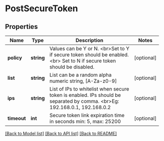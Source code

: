 # PostSecureToken

## Properties
Name | Type | Description | Notes
------------ | ------------- | ------------- | -------------
**policy** | **string** | Values can be Y or N. &lt;br&gt;Set to Y if secure token should be enabled.&lt;br&gt; Set to N if secure token should be disabled. | [optional] 
**list** | **string** | List can be a random alpha numeric string, [A-Za-z0-9] | [optional] 
**ips** | **string** | List of IPs to whitelist when secure token is enabled. IPs should be separated by comma. &lt;br&gt;Eg: 192.168.0.1, 192.168.0.2 | [optional] 
**timeout** | **int** | Secure token link expiration time in seconds  min: 5, max: 25200 | [optional] 

[[Back to Model list]](../README.md#documentation-for-models) [[Back to API list]](../README.md#documentation-for-api-endpoints) [[Back to README]](../README.md)


